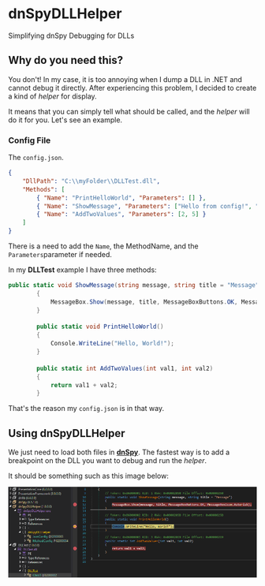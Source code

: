 # dnSpyDLLHelper
Simplifying dnSpy Debugging for DLLs

## Why do you need this?
You don't! In my case, it is too annoying when I dump a DLL in .NET and cannot debug it directly. After experiencing this problem, I decided to create a kind of _helper_ for display.

It means that you can simply tell what should be called, and the _helper_ will do it for you. Let's see an example.

### Config File
The ``config.json``.

```JSON
{
    "DllPath": "C:\\myFolder\\DLLTest.dll",
    "Methods": [
        { "Name": "PrintHelloWorld", "Parameters": [] },
        { "Name": "ShowMessage", "Parameters": ["Hello from config!", "My new title"] },
        { "Name": "AddTwoValues", "Parameters": [2, 5] }
    ]
}

```

There is a need to add the ``Name``, the MethodName, and the ``Parameters``parameter if needed.

In my **DLLTest** example I have three methods:
```C#
public static void ShowMessage(string message, string title = "Message")
        {
            MessageBox.Show(message, title, MessageBoxButtons.OK, MessageBoxIcon.Information);
        }

        public static void PrintHelloWorld()
        {
            Console.WriteLine("Hello, World!");
        }

        public static int AddTwoValues(int val1, int val2)
        {
            return val1 + val2;
        }
```

That's the reason my ``config.json`` is in that way.

## Using dnSpyDLLHelper
We just need to load both files in **[dnSpy](https://github.com/dnSpyEx)**. The fastest way is to add a breakpoint on the DLL you want to debug and run the _helper_.

It should be something such as this image below:

![dnSpyDLLHelper](/imgs/dnSpyDLLHelper.png)